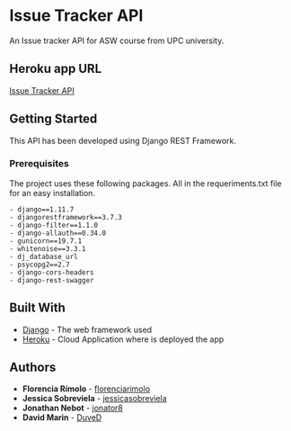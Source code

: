 # Issue Tracker API

An Issue tracker API for ASW course from UPC university.

## Heroku app URL

[Issue Tracker API](https://asw-api.herokuapp.com/)

## Getting Started

This API has been developed using Django REST Framework.

### Prerequisites

The project uses these following packages. All in the requeriments.txt file for an easy installation.
```
- django==1.11.7
- djangorestframework==3.7.3
- django-filter==1.1.0
- django-allauth==0.34.0
- gunicorn==19.7.1
- whitenoise==3.3.1
- dj_database_url
- psycopg2==2.7
- django-cors-headers
- django-rest-swagger
```
## Built With

* [Django](https://www.djangoproject.com/) - The web framework used
* [Heroku](https://dashboard.heroku.com/) - Cloud Application where is deployed the app

## Authors

* **Florencia Rímolo** - [florenciarimolo](https://github.com/florenciarimolo)
* **Jessica Sobreviela** - [jessicasobreviela](https://github.com/jessicasobreviela)
* **Jonathan Nebot** - [jonator8](https://github.com/jonator8)
* **David Marin** - [DuveD](https://github.com/DuveD)



